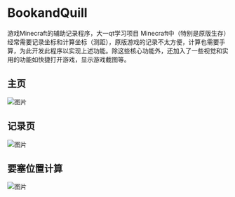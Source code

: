 # BookandQuill
游戏Minecraft的辅助记录程序，大一qt学习项目
Minecraft中（特别是原版生存）经常需要记录坐标和计算坐标（测距），原版游戏的记录不太方便，计算也需要手算，为此开发此程序以实现上述功能。除这些核心功能外，还加入了一些视觉和实用的功能如快捷打开游戏，显示游戏截图等。

## 主页
![图片](https://github.com/10ng1000/book-and-quill/assets/64586167/99c2320d-17cf-43f0-a9e1-d359589cbf01)

## 记录页
![图片](https://github.com/10ng1000/book-and-quill/assets/64586167/41463fa1-2af4-4b22-abbc-9ddc9bee873a)

## 要塞位置计算
![图片](https://github.com/10ng1000/book-and-quill/assets/64586167/7bdba1f2-2faa-4ce3-a4a8-4387d9234fda)
